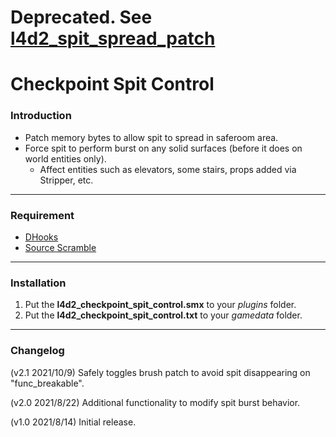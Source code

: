 # Deprecated. See [l4d2_spit_spread_patch](https://github.com/Target5150/MoYu_Server_Stupid_Plugins/tree/master/The%20Last%20Stand/l4d2_spit_spread_patch)

# Checkpoint Spit Control

### Introduction
- Patch memory bytes to allow spit to spread in saferoom area.
- Force spit to perform burst on any solid surfaces (before it does on world entities only).
  - Affect entities such as elevators, some stairs, props added via Stripper, etc.

<hr>

### Requirement
- [DHooks](https://forums.alliedmods.net/showpost.php?p=2588686&postcount=589)
- [Source Scramble](https://forums.alliedmods.net/showthread.php?t=317175)

<hr>

### Installation
1. Put the **l4d2_checkpoint_spit_control.smx** to your _plugins_ folder.
2. Put the **l4d2_checkpoint_spit_control.txt** to your _gamedata_ folder.

<hr>

### Changelog
(v2.1 2021/10/9) Safely toggles brush patch to avoid spit disappearing on "func_breakable".

(v2.0 2021/8/22) Additional functionality to modify spit burst behavior.

(v1.0 2021/8/14) Initial release.
